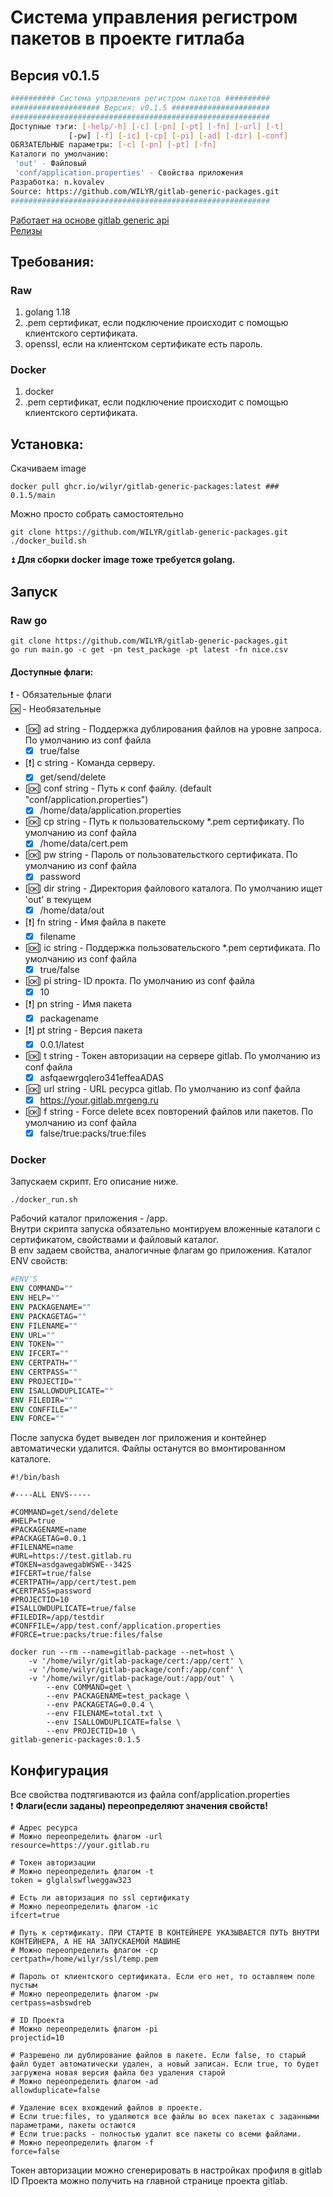 # Система управления регистром пакетов в проекте гитлаба
## Версия v0.1.5

```bash
########## Система управления регистром пакетов ##########
#################### Версия: v0.1.5 ######################
##########################################################
Доступные тэги: [-help/-h] [-c] [-pn] [-pt] [-fn] [-url] [-t]
             [-pw] [-f] [-ic] [-cp] [-pi] [-ad] [-dir] [-conf]
ОБЯЗАТЕЛЬНЫЕ параметры: [-c] [-pn] [-pt] [-fn]
Каталоги по умолчанию: 
 'out' - Файловый 
 'conf/application.properties' - Свойства приложения
Разработка: n.kovalev
Source: https://github.com/WILYR/gitlab-generic-packages.git
##########################################################
```

[Работает на основе gitlab generic api](https://docs.gitlab.com/ee/user/packages/generic_packages/)   
[Релизы](https://github.com/WILYR/gitlab-generic-packages/releases)


## Требования:

### Raw
1. golang 1.18  
2. .pem сертификат, если подключение происходит с помощью клиентского сертификата.
3. openssl, если на клиентском сертификате есть пароль.

### Docker
1. docker
2. .pem сертификат, если подключение происходит с помощью клиентского сертификата.

## Установка:

Скачиваем image  
```shell
docker pull ghcr.io/wilyr/gitlab-generic-packages:latest ### 0.1.5/main
```
Можно просто собрать самостоятельно
```shell
git clone https://github.com/WILYR/gitlab-generic-packages.git
./docker_build.sh
```
:arrow_double_up: **Для сборки docker image тоже требуется golang.**
## Запуск

### Raw go

```shell
git clone https://github.com/WILYR/gitlab-generic-packages.git
go run main.go -c get -pn test_package -pt latest -fn nice.csv
```
#### Доступные флаги:  
:exclamation: - Обязательные флаги  
:ok: - Необязательные

- [:ok:] ad string - Поддержка дублирования файлов на уровне запроса. По умолчанию из conf файла  
    - [x] true/false
- [:exclamation:] c string  - Команда серверу. 
    - [x] get/send/delete
- [:ok:] conf string - Путь к conf файлу. (default "conf/application.properties")  
    - [x] /home/data/application.properties
- [:ok:] cp string - Путь к пользовательскому *.pem сертификату. По умолчанию из conf файла  
    - [x] /home/data/cert.pem
- [:ok:] pw string - Пароль от пользовательсткого сертификата. По умолчанию из conf файла 
    - [x] password
- [:ok:] dir string - Директория файлового каталога. По умолчанию ищет 'out' в текущем
    - [x] /home/data/out
- [:exclamation:] fn string - Имя файла в пакете
    - [x] filename
- [:ok:] ic string - Поддержка пользовательского *.pem сертификата. По умолчанию из conf файла
    - [x] true/false
- [:ok:] pi string- ID прокта. По умолчанию из conf файла
    - [x] 10
- [:exclamation:] pn string - Имя пакета
    - [x] packagename
- [:exclamation:] pt string - Версия пакета
    - [x] 0.0.1/latest
- [:ok:] t string - Токен авторизации на сервере gitlab. По умолчанию из conf файла
    - [x] asfqaewrgqlero341effeaADAS
- [:ok:] url string - URL ресурса gitlab. По умолчанию из conf файла
    - [x] https://your.gitlab.mrgeng.ru
- [:ok:] f string - Force delete всех повторений файлов или пакетов. По умолчанию из conf файла  
    - [x] false/true:packs/true:files

### Docker

Запускаем скрипт. Его описание ниже.  
```shell
./docker_run.sh
```
Рабочий каталог приложения - /app.   
Внутри скрипта запуска обязательно монтируем вложенные каталоги с сертификатом, свойствами и файловый каталог.  
В env задаем свойства, аналогичные флагам go приложения. 
Каталог ENV свойств:
```Dockerfile
#ENV'S
ENV COMMAND=""
ENV HELP=""
ENV PACKAGENAME=""
ENV PACKAGETAG=""
ENV FILENAME=""
ENV URL=""
ENV TOKEN=""
ENV IFCERT=""
ENV CERTPATH=""
ENV CERTPASS=""
ENV PROJECTID=""
ENV ISALLOWDUPLICATE=""
ENV FILEDIR=""
ENV CONFFILE=""
ENV FORCE=""
``` 
После запуска будет выведен лог приложения и контейнер автоматически удалится. Файлы останутся во вмонтированном каталоге.

```shell
#!/bin/bash

#----ALL ENVS-----

#COMMAND=get/send/delete
#HELP=true
#PACKAGENAME=name
#PACKAGETAG=0.0.1
#FILENAME=name
#URL=https://test.gitlab.ru
#TOKEN=asdgawegabWSWE--342S
#IFCERT=true/false
#CERTPATH=/app/cert/test.pem
#CERTPASS=password
#PROJECTID=10
#ISALLOWDUPLICATE=true/false
#FILEDIR=/app/testdir
#CONFFILE=/app/test.conf/application.properties
#FORCE=true:packs/true:files/false

docker run --rm --name=gitlab-package --net=host \
    -v '/home/wilyr/gitlab-package/cert:/app/cert' \
    -v '/home/wilyr/gitlab-package/conf:/app/conf' \
    -v '/home/wilyr/gitlab-package/out:/app/out' \
        --env COMMAND=get \
        --env PACKAGENAME=test_package \
        --env PACKAGETAG=0.0.4 \
        --env FILENAME=total.txt \
        --env ISALLOWDUPLICATE=false \
        --env PROJECTID=10 \
gitlab-generic-packages:0.1.5

```
## Конфигурация

Все свойства подтягиваются из файла conf/application.properties  
:exclamation: **Флаги(если заданы) переопределяют значения свойств!**

```properties
# Адрес ресурса
# Можно переопределить флагом -url
resource=https://your.gitlab.ru

# Токен авторизации
# Можно переопределить флагом -t
token = glglalswflweggaw323

# Есть ли авторизация по ssl сертификату
# Можно переопределить флагом -ic
ifcert=true

# Путь к сертификату. ПРИ СТАРТЕ В КОНТЕЙНЕРЕ УКАЗЫВАЕТСЯ ПУТЬ ВНУТРИ КОНТЕЙНЕРА, А НЕ НА ЗАПУСКАЕМОЙ МАШИНЕ
# Можно переопределить флагом -cp
certpath=/home/wilyr/ssl/temp.pem

# Пароль от клиентского сертификата. Если его нет, то оставляем поле пустым
# Можно переопределить флагом -pw
certpass=asbswdreb

# ID Проекта
# Можно переопределить флагом -pi
projectid=10

# Разрешено ли дублирование файлов в пакете. Если false, то старый файл будет автоматически удален, а новый записан. Если true, то будет загружена новая версия файла без удаления старой 
# Можно переопределить флагом -ad
allowduplicate=false

# Удаление всех вхождений файлов в проекте. 
# Если true:files, то удаляются все файлы во всех пакетах с заданными параметрами, пакеты остаются 
# Если true:packs - полностью удалит все пакеты со всеми файлами.
# Можно переопределить флагом -f 
force=false
```
Токен авторизации можно сгенерировать в настройках профиля в gitlab  
ID Проекта можно получить на главной странице проекта gitlab.  
